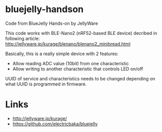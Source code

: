 # bluejelly-handson
Code from BlueJelly Hands-on by JellyWare

This code works with BLE-Nano2 (nRF52-based BLE device) decribed in following article:
http://jellyware.jp/kurage/blenano/blenano2_minibread.html

Basically, this is a really simple device with 2 features:

- Allow reading ADC value (10bit) from one characteristic
- Allow writing to another characteristic that controls LED on/off

UUID of service and characteristics needs to be changed depending on what UUID is programmed in firmware.

# Links
- http://jellyware.jp/kurage/
- https://github.com/electricbaka/bluejelly
